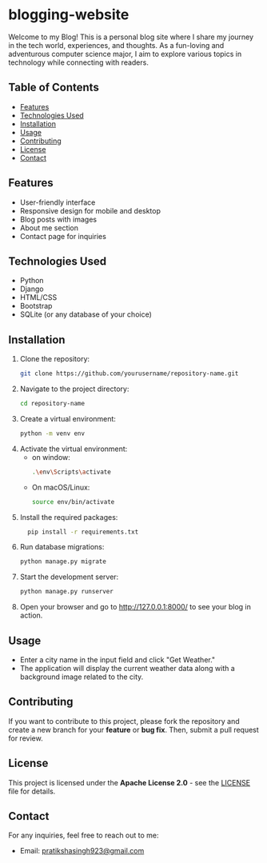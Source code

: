# blogging-website

Welcome to my Blog! This is a personal blog site where I share my journey in the tech world, experiences, and thoughts. As a fun-loving and adventurous computer science major, I aim to explore various topics in technology while connecting with readers.

## Table of Contents

- [Features](#features)
- [Technologies Used](#technologies-used)
- [Installation](#installation)
- [Usage](#usage)
- [Contributing](#contributing)
- [License](#license)
- [Contact](#contact)

## Features

- User-friendly interface
- Responsive design for mobile and desktop
- Blog posts with images
- About me section
- Contact page for inquiries

## Technologies Used

- Python
- Django
- HTML/CSS
- Bootstrap
- SQLite (or any database of your choice)

## Installation

1. Clone the repository:
   ```bash
   git clone https://github.com/yourusername/repository-name.git
2. Navigate to the project directory:
   ```bash
   cd repository-name
3. Create a virtual environment:
   ```bash
   python -m venv env
4. Activate the virtual environment:
   - on window:
     ```bash
     .\env\Scripts\activate
   - On macOS/Linux:
     ```bash
     source env/bin/activate
5. Install the required packages:
   ```bash
     pip install -r requirements.txt
6. Run database migrations:
    ```bash
   python manage.py migrate
7. Start the development server:
   ```bash
   python manage.py runserver
8. Open your browser and go to http://127.0.0.1:8000/ to see your blog in action.

## Usage
 - Enter a city name in the input field and click "Get Weather."
 - The application will display the current weather data along with a background image related to the city.

## Contributing
If you want to contribute to this project, please fork the repository and create a new branch for your **feature** or **bug fix**. Then, submit a pull request for review.

## License
This project is licensed under the **Apache License 2.0** - see the [LICENSE](LICENSE) file for details.

## Contact
For any inquiries, feel free to reach out to me:
- Email: pratikshasingh923@gmail.com

